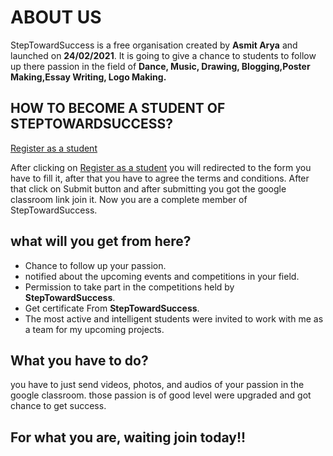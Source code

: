 # ABOUT US
 StepTowardSuccess is a free organisation created by **Asmit Arya** and launched on **24/02/2021**.
It is going to give a chance to students to follow up there passion in the field of **Dance, Music, Drawing, Blogging,Poster Making,Essay Writing, Logo Making.**

## HOW TO BECOME A STUDENT OF STEPTOWARDSUCCESS?
[Register as a student](https://forms.gle/X8paWNBoDNRxdN2e9)


After clicking on [Register as a student](https://forms.gle/X8paWNBoDNRxdN2e9) you will redirected to the form you have to fill it, after that you have to agree the terms and conditions. After that click on Submit button and after submitting you got the google classroom link join it. Now you are a complete member of StepTowardSuccess.

## what will you get from here?
 - Chance to follow up your passion.
 - notified about the upcoming events and competitions in your field.
 - Permission to take part in the competitions held by **StepTowardSuccess**. 
 - Get certificate From **StepTowardSuccess**.
 - The most active and intelligent students were invited to work with me as a team for my upcoming projects.
## What you have to do?

you have to just send videos, photos, and audios of your passion in the google classroom. those passion is of good level were upgraded and got chance to get success.

## For what you are, waiting join today!!
  
 



                             
                             





